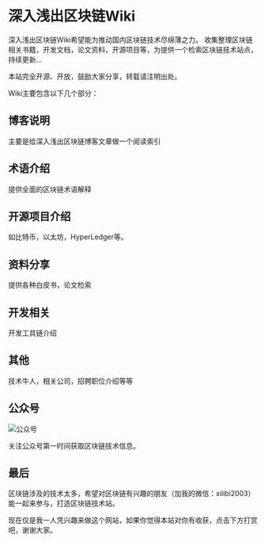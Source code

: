 # 深入浅出区块链Wiki
深入浅出区块链Wiki希望能为推动国内区块链技术尽绵薄之力。
收集整理区块链相关书籍，开发文档，论文资料，开源项目等，为提供一个检索区块链技术站点，持续更新...

本站完全开源、开放，鼓励大家分享，转载请注明出处。

Wiki主要包含以下几个部分：
## 博客说明
主要是给深入浅出区块链博客文章做一个阅读索引

## 术语介绍
提供全面的区块链术语解释

## 开源项目介绍
如比特币，以太坊，HyperLedger等。

## 资料分享
提供各种白皮书，论文检索

## 开发相关
开发工具链介绍

## 其他
技术牛人，相关公司，招聘职位介绍等等

## 公众号

![公众号](http://learnblockchain.cn/images/qrcode.jpg)

关注公众号第一时间获取区块链技术信息。

## 最后

区块链涉及的技术太多，希望对区块链有兴趣的朋友（加我的微信：xilibi2003）能一起来参与，打造区块链技术站。


现在仅是我一人凭兴趣来做这个网站，如果你觉得本站对你有收获，点击下方打赏吧，谢谢大家。

